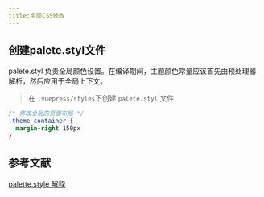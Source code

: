 ```yaml
---
title:全局CSS修改
---
```


## 创建palete.styl文件

palete.styl 负责全局颜色设置。在编译期间，主题颜色常量应该首先由预处理器解析，然后应用于全局上下文。


> 在 `.vuepress/styles`下创建 `palete.styl` 文件

```css
/* 修改全局的页面布局 */
.theme-container {
  margin-right 150px
}
```

## 参考文献

[palette.style 解释](https://www.vuepress.cn/faq/#%E4%B8%BA%E4%BB%80%E4%B9%88%E4%B8%8D%E8%83%BD%E6%8A%8A-palette-styl-%E5%92%8C-index-styl-%E5%90%88%E5%B9%B6%E5%88%B0%E4%B8%80%E4%B8%AA-api)